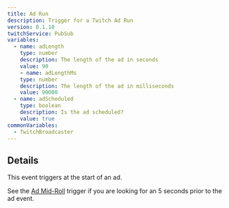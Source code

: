 ```yaml
---
title: Ad Run
description: Trigger for a Twitch Ad Run
version: 0.1.10
twitchService: PubSub
variables:
  - name: adLength
    type: number
    description: The length of the ad in seconds
    value: 90
    - name: adLengthMs
    type: number
    description: The length of the ad in milliseconds
    value: 90000
  - name: adScheduled
    type: boolean
    description: Is the ad scheduled?
    value: true
commonVariables:
  - TwitchBroadcaster
---
```


## Details
This event triggers at the start of an ad.

See the [Ad Mid-Roll](/api/triggers/twitch/ads/ad-mid-roll) trigger if you are looking for an 5 seconds prior to the ad event.
